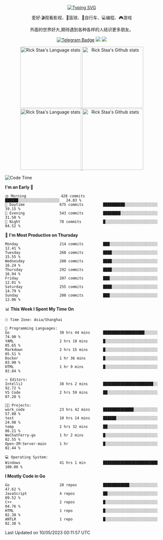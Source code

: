 <div align="center"> 

[![Typing SVG](https://readme-typing-svg.herokuapp.com?size=25&duration=2500&color=eeeeee&vCenter=true&width=200&height=40&lines=Hi+there+%F0%9F%91%8B%F0%9F%8F%BB;I'm+DanBai)](https://git.io/typing-svg)

爱好:🎬观看影视、🏀篮球、🚴自行车、💻编程、🎮游戏

外面的世界好大,期待遇到各种各样的人结识更多朋友。

[![Telegram Badge](https://img.shields.io/badge/-Telegram-blue?style=flat&logo=Telegram&logoColor=white)](https://t.me/danbai9420) 
[![](https://img.shields.io/badge/-Blog-brightgreen?style=flat&logo=Blogger&logoColor=white)](https://p00q.cn)
[![](https://img.shields.io/badge/-Email-red?style=flat&logo=Mail.Ru&logoColor=white)](mailto:danbai@88.com)
</div>

<!-- Light Mode -->
<div align="center"> 
<a href="https://github.com/anuraghazra/github-readme-stats#gh-light-mode-only">
<img height=200 src="https://github-readme-stats-git-master-rstaa-rickstaa.vercel.app/api/top-langs/?username=danbai225&layout=compact&langs_count=10&hide_border=1&role=OWNER,COLLABORATOR#gh-light-mode-only" alt="Rick Staa's Language stats" />
</a>
<a href="https://github.com/anuraghazra/github-readme-stats#gh-light-mode-only">
<img height=200 src="https://github-readme-stats-git-master-rstaa-rickstaa.vercel.app/api?username=danbai225&show_icons=true&count_private=true&line_height=28&hide_border=1&include_all_commits=true&card_width=450&role=OWNER,COLLABORATOR&exclude_repo=github-readme-stats#gh-light-mode-only" alt="Rick Staa's Github stats" />
</a>
</div>

<!-- Dark Mode -->
<div align="center"> 
<a href="https://github.com/anuraghazra/github-readme-stats#gh-dark-mode-only">
<img height=200 src="https://github-readme-stats-git-master-rstaa-rickstaa.vercel.app/api/top-langs/?username=danbai225&layout=compact&langs_count=10&hide_border=1&role=OWNER,COLLABORATOR&theme=github_dark#gh-dark-mode-only" alt="Rick Staa's Language stats" />
</a>
<a href="https://github.com/anuraghazra/github-readme-stats#gh-dark-mode-only">
<img height=200 src="https://github-readme-stats-git-master-rstaa-rickstaa.vercel.app/api?username=danbai225&show_icons=true&count_private=true&line_height=28&hide_border=1&include_all_commits=true&card_width=450&role=OWNER,COLLABORATOR&exclude_repo=github-readme-stats&theme=github_dark#gh-dark-mode-only" alt="Rick Staa's Github stats" />
</a>
</div>

<!--START_SECTION:waka-->
![Code Time](http://img.shields.io/badge/Code%20Time-286%20hrs%2042%20mins-blue)

**I'm an Early 🐤** 

```text
🌞 Morning                428 commits         ██████░░░░░░░░░░░░░░░░░░░   24.83 % 
🌆 Daytime                675 commits         ██████████░░░░░░░░░░░░░░░   39.15 % 
🌃 Evening                543 commits         ████████░░░░░░░░░░░░░░░░░   31.50 % 
🌙 Night                  78 commits          █░░░░░░░░░░░░░░░░░░░░░░░░   04.52 % 
```
📅 **I'm Most Productive on Thursday** 

```text
Monday                   214 commits         ███░░░░░░░░░░░░░░░░░░░░░░   12.41 % 
Tuesday                  268 commits         ████░░░░░░░░░░░░░░░░░░░░░   15.55 % 
Wednesday                280 commits         ████░░░░░░░░░░░░░░░░░░░░░   16.24 % 
Thursday                 292 commits         ████░░░░░░░░░░░░░░░░░░░░░   16.94 % 
Friday                   207 commits         ███░░░░░░░░░░░░░░░░░░░░░░   12.01 % 
Saturday                 255 commits         ████░░░░░░░░░░░░░░░░░░░░░   14.79 % 
Sunday                   208 commits         ███░░░░░░░░░░░░░░░░░░░░░░   12.06 % 
```


📊 **This Week I Spent My Time On** 

```text
🕑︎ Time Zone: Asia/Shanghai

💬 Programming Languages: 
Go                       30 hrs 44 mins      ███████████████████░░░░░░   74.90 % 
YAML                     2 hrs 19 mins       █░░░░░░░░░░░░░░░░░░░░░░░░   05.65 % 
Markdown                 2 hrs 15 mins       █░░░░░░░░░░░░░░░░░░░░░░░░   05.51 % 
Docker                   1 hr 36 mins        █░░░░░░░░░░░░░░░░░░░░░░░░   03.90 % 
HTML                     1 hr 9 mins         █░░░░░░░░░░░░░░░░░░░░░░░░   02.84 % 

🔥 Editors: 
IntelliJ                 38 hrs 2 mins       ███████████████████████░░   92.72 % 
VS Code                  2 hrs 59 mins       ██░░░░░░░░░░░░░░░░░░░░░░░   07.28 % 

🐱‍💻 Projects: 
work_code                23 hrs 42 mins      ██████████████░░░░░░░░░░░   57.80 % 
test                     10 hrs 14 mins      ██████░░░░░░░░░░░░░░░░░░░   24.98 % 
temp                     2 hrs 32 mins       ██░░░░░░░░░░░░░░░░░░░░░░░   06.21 % 
WeChatFerry-go           1 hr 2 mins         █░░░░░░░░░░░░░░░░░░░░░░░░   02.55 % 
Open-IM-Server-main      1 hr                █░░░░░░░░░░░░░░░░░░░░░░░░   02.44 % 

💻 Operating System: 
Windows                  41 hrs 1 min        █████████████████████████   100.00 % 
```

**I Mostly Code in Go** 

```text
Go                       20 repos            ████████████░░░░░░░░░░░░░   47.62 % 
JavaScript               4 repos             ██░░░░░░░░░░░░░░░░░░░░░░░   09.52 % 
C++                      2 repos             █░░░░░░░░░░░░░░░░░░░░░░░░   04.76 % 
HTML                     1 repo              █░░░░░░░░░░░░░░░░░░░░░░░░   02.38 % 
ANTLR                    1 repo              █░░░░░░░░░░░░░░░░░░░░░░░░   02.38 % 
```




 Last Updated on 10/05/2023 00:11:57 UTC
<!--END_SECTION:waka-->
